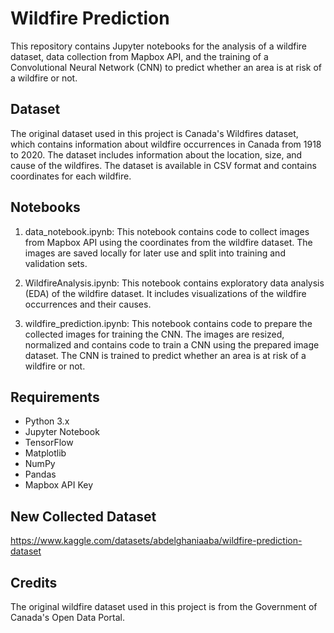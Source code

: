 # Wildfire Prediction
This repository contains Jupyter notebooks for the analysis of a wildfire dataset, data collection from Mapbox API, and the training of a Convolutional Neural Network (CNN) to predict whether an area is at risk of a wildfire or not.

## Dataset
The original dataset used in this project is Canada's Wildfires dataset, which contains information about wildfire occurrences in Canada from 1918 to 2020. The dataset includes information about the location, size, and cause of the wildfires. The dataset is available in CSV format and contains coordinates for each wildfire.

## Notebooks
1. data_notebook.ipynb: This notebook contains code to collect images from Mapbox API using the coordinates from the wildfire dataset. The images are saved locally for later use and split into training and validation sets.

2. WildfireAnalysis.ipynb: This notebook contains exploratory data analysis (EDA) of the wildfire dataset. It includes visualizations of the wildfire occurrences and their causes.

3. wildfire_prediction.ipynb: This notebook contains code to prepare the collected images for training the CNN. The images are resized, normalized and contains code to train a CNN using the prepared image dataset. The CNN is trained to predict whether an area is at risk of a wildfire or not.

## Requirements
- Python 3.x
- Jupyter Notebook
- TensorFlow
- Matplotlib
- NumPy
- Pandas
- Mapbox API Key

## New Collected Dataset
https://www.kaggle.com/datasets/abdelghaniaaba/wildfire-prediction-dataset


## Credits
The original wildfire dataset used in this project is from the Government of Canada's Open Data Portal.